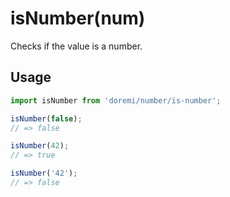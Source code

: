 # isNumber(num)

Checks if the value is a number.

## Usage

```js
import isNumber from 'doremi/number/is-number';

isNumber(false);
// => false

isNumber(42);
// => true

isNumber('42');
// => false
```